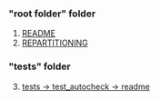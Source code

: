 ### "root folder" folder
1. [README](autocheck/README.md)
2. [REPARTITIONING](autocheck/REPARTITIONING.md)

### "tests" folder
3. [tests -> test_autocheck -> readme](autocheck/tests/test_autocheck/readme.md)

